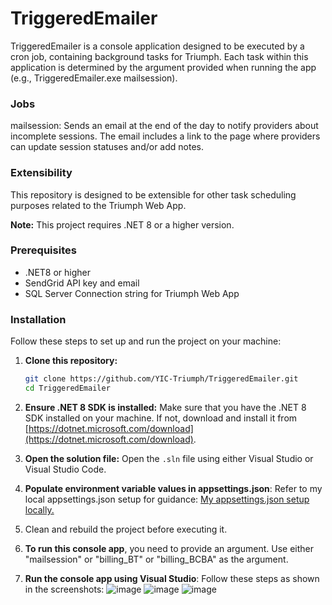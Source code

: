 # TriggeredEmailer

TriggeredEmailer is a console application designed to be executed by a cron job, containing background tasks for Triumph. Each task within this application is determined by the argument provided when running the app (e.g., TriggeredEmailer.exe mailsession).

### Jobs

mailsession: Sends an email at the end of the day to notify providers about incomplete sessions. The email includes a link to the page where providers can update session statuses and/or add notes.

### Extensibility

This repository is designed to be extensible for other task scheduling purposes related to the Triumph Web App.

**Note:** This project requires .NET 8 or a higher version.

### Prerequisites

- .NET8 or higher
- SendGrid API key and email
- SQL Server Connection string for Triumph Web App

### Installation

Follow these steps to set up and run the project on your machine:

1. **Clone this repository:**
    ```bash
    git clone https://github.com/YIC-Triumph/TriggeredEmailer.git
    cd TriggeredEmailer
    ```

2. **Ensure .NET 8 SDK is installed:**
   Make sure that you have the .NET 8 SDK installed on your machine. If not, download and install it from [https://dotnet.microsoft.com/download](https://dotnet.microsoft.com/download).

3. **Open the solution file:**
   Open the `.sln` file using either Visual Studio or Visual Studio Code.

4. **Populate environment variable values in appsettings.json**:
Refer to my local appsettings.json setup for guidance: [My appsettings.json setup locally.](https://github.com/YIC-Triumph/TriggeredEmailer/wiki/My-appsettings.json-setup-locally)

5. Clean and rebuild the project before executing it.

6. **To run this console app**, you need to provide an argument. Use either "mailsession" or "billing_BT" or "billing_BCBA" as the argument.

7. **Run the console app using Visual Studio**:
Follow these steps as shown in the screenshots:
![image](https://github.com/YIC-Triumph/TriggeredEmailer/assets/21212665/f9ef9ae3-c7d5-4c27-b48d-d2735e160217)
![image](https://github.com/YIC-Triumph/TriggeredEmailer/assets/21212665/91b1c544-24a4-4826-b587-7b464a415004)
![image](https://github.com/YIC-Triumph/TriggeredEmailer/assets/21212665/e93c6086-248c-4c04-9b59-50b81f479f80)

